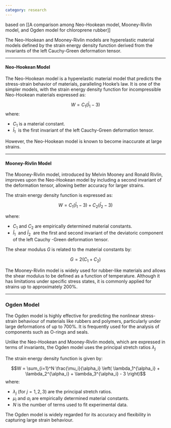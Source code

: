 ```yaml
---
category: research
---
```


based on [[A comparison among Neo-Hookean model, Mooney-Rivlin model, and Ogden model for chloroprene rubber]] 

The Neo-Hookean and Mooney-Rivlin models are hyperelastic material models defined by the strain energy density function derived from the invariants of the left Cauchy-Green deformation tensor.

---
#### Neo-Hookean Model

The Neo-Hookean model is a hyperelastic material model that predicts the stress-strain behavior of materials, paralleling Hooke’s law. It is one of the simpler models, with the strain energy density function for incompressible Neo-Hookean materials expressed as:

$$ W = C_1 (\bar{I}_1 - 3) $$
where:
- $C_1$​ is a material constant.
- $\bar{I}_1$ ​ is the first invariant of the  left Cauchy-Green deformation tensor.

However, the Neo-Hookean model is known to become inaccurate at large strains.

---

#### Mooney-Rivlin Model

The Mooney-Rivlin model, introduced by Melvin Mooney and Ronald Rivlin, improves upon the Neo-Hookean model by including a second invariant of the deformation tensor, allowing better accuracy for larger strains.

The strain energy density function is expressed as:

$$W = C_1 (\bar{I}_1 - 3) + C_2 (\bar{I}_2 - 3)$$

where:

- $C_1$​ and $C_2$ are empirically determined material constants.
- $\bar{I}_1$ ​​ and $\bar{I}_2$ ​ are the first and second invariant of the deviatoric component of the left Cauchy -Green deformation tensor.

The shear modulus $G$ is related to the material constants by:

$$G=2 (C_1 + C_2)$$

The Mooney-Rivlin model is widely used for rubber-like materials and allows the shear modulus to be defined as a function of temperature. Although it has limitations under specific stress states, it is commonly applied for strains up to approximately 200%.

---

### Ogden Model

The Ogden model is highly effective for predicting the nonlinear stress-strain behaviour of materials like rubbers and polymers, particularly under large deformations of up to 700%. It is frequently used for the analysis of components such as O-rings and seals.

Unlike the Neo-Hookean and Mooney-Rivlin models, which are expressed in terms of invariants, the Ogden model uses the principal stretch ratios $\lambda_j$

The strain energy density function is given by:

$$W = \sum_{i=1}^N \frac{\mu_i}{\alpha_i} \left( \lambda_1^{\alpha_i} + \lambda_2^{\alpha_i} + \lambda_3^{\alpha_i} - 3 \right)$$ 
where:

- $\lambda_j$ (for $j=1,2,3$) are the principal stretch ratios.
- $\mu_i$​ and $\alpha_i$​ are empirically determined material constants.
- $N$ is the number of terms used to fit experimental data.

The Ogden model is widely regarded for its accuracy and flexibility in capturing large strain behaviour.